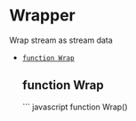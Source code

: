 # Wrapper

Wrap stream as stream data


- [`function Wrap`](#function-wrap)
<a id="function-wrap"></a><h2>function Wrap</h2>``` javascript
function Wrap()
```



